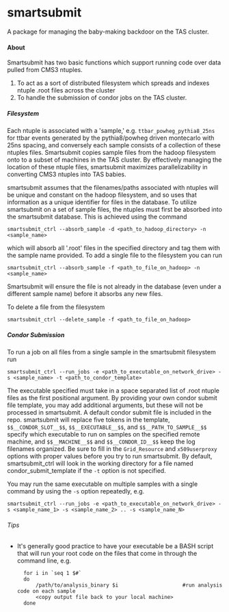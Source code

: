# smartsubmit

A package for managing the baby-making backdoor on the TAS cluster.

#### About

Smartsubmit has two basic functions which support running code over data pulled from CMS3 ntuples. 

1. To act as a sort of distributed filesystem which spreads and indexes ntuple .root files across the cluster
2. To handle the submission of condor jobs on the TAS cluster. 

##### Filesystem

Each ntuple is associated with a 'sample,' e.g. `ttbar_powheg_pythia8_25ns` for ttbar events generated by the pythia8/powheg driven montecarlo with 25ns spacing, and conversely each sample consists of a collection of these ntuples files. Smartsubmit copies sample files from the hadoop filesystem onto to a subset of machines in the TAS cluster. By effectively managing the location of these ntuple files, smartsubmit maximizes parallelizability in converting CMS3 ntuples into TAS babies. 

smartsubmit assumes that the filenames/paths associated with ntuples will be unique and constant on the hadoop filesystem, and so uses that information as a unique identifier for files in the database. To utilize smartsubmit on a set of sample files, the ntuples must first be absorbed into the smartsubmit database. This is achieved using the command 
    
    smartsubmit_ctrl --absorb_sample -d <path_to_hadoop_directory> -n <sample_name>

which will absorb all '.root' files in the specified directory and tag them with the sample name provided. To add a single file to the filesystem you can run 

    smartsubmit_ctrl --absorb_sample -f <path_to_file_on_hadoop> -n <sample_name>
    
Smartsubmit will ensure the file is not already in the database (even under a different sample name) before it absorbs any new files. 

To delete a file from the filesystem 

    smartsubmit_ctrl --delete_sample -f <path_to_file_on_hadoop>
    
##### Condor Submission

To run a job on all files from a single sample in the smartsubmit filesystem run

    smartsubmit_ctrl --run_jobs -e <path_to_executable_on_network_drive> -s <sample_name> -t <path_to_condor_template>
    
The executable specified must take in a space separated list of .root ntuple files as the first positional argument. By providing your own condor submit file template, you may add additional arguments, but these will not be processed in smartsubmit. A default condor submit file is included in the repo. smartsubmit will replace five tokens in the template, `$$__CONDOR_SLOT__$$`, `$$__EXECUTABLE__$$`, and `$$__PATH_TO_SAMPLE__$$` specify which executable to run on samples on the specified remote machine, and `$$__MACHINE__$$` and `$$__CONDOR_ID__$$` keep the log filenames organized. Be sure to fill in the `Grid_Resource` and `x509userproxy` options with proper values before you try to run smartsubmit. By default, smartsubmit\_ctrl will look in the working directory for a file named condor\_submit\_template if the `-t` option is not specified. 

You may run the same executable on multiple samples with a single command by using the `-s` option repeatedly, e.g.

    smartsubmit_ctrl --run_jobs -e <path_to_executable_on_network_drive> -s <sample_name_1> -s <sample_name_2> .. -s <sample_name_N>

###### Tips

* It's generally good practice to have your executable be a BASH script that will run your root code on the files that come in through the command line, e.g. 


        for i in `seq 1 $#`
        do
            /path/to/analysis_binary $i                     #run analysis code on each sample
            <copy output file back to your local machine>
        done
